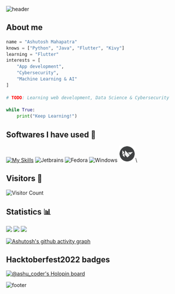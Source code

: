 ![header](https://capsule-render.vercel.app/api?type=waving&color=timeGradient&height=180&section=header&text=Hey,%20there!%20Ashutosh%20here.👋&fontSize=40&animation=fadeIn)

## About me
```py
name = "Ashutosh Mahapatra"
knows = ["Python", "Java", "Flutter", "Kivy"]
learning = "Flutter"
interests = [
    "App development",
    "Cybersecurity",
    "Machine Learning & AI"
]

# TODO: Learning web development, Data Science & Cybersecurity

while True:
    print("Keep Learning!")
```

## Softwares I have used 🚀
[![My Skills](https://skillicons.dev/icons?i=python,java,dart,flutter,html,css,bootstrap,jquery,linux,bash,git,github,vscode)](https://skillicons.dev)     <img src="https://cdn.jsdelivr.net/gh/devicons/devicon/icons/jetbrains/jetbrains-original.svg" alt="Jetbrains" width="40" height="40"/>
<img src="https://cdn.jsdelivr.net/gh/devicons/devicon/icons/fedora/fedora-original.svg" alt="Fedora" width="40" height="40"/>
<img src="https://cdn.jsdelivr.net/gh/devicons/devicon/icons/windows8/windows8-original.svg" alt="Windows" width="40" height="40"/>
<img src="./img/Kivy_logo.png" alt="Kivy" width="45" height="45"/>\

## Visitors 👀
![Visitor Count](https://profile-counter.glitch.me/AM-ash-OR-AM-I/count.svg)    

## Statistics 📊

<div>
    <img src="http://github-readme-streak-stats.herokuapp.com?user=am-ash-or-am-i&theme=dracula&hide_border=true&border_radius=10" width="600px"/>
    <img src="https://github-readme-stats.vercel.app/api?username=AM-ash-OR-AM-I&show_icons=true&theme=dracula&hide_border=true&border_radius=10" width="600px"/>
    <img src= "https://github-readme-stats.vercel.app/api/top-langs/?username=am-ash-or-am-i&show_icons=true&theme=dracula&hide_border=true&border_radius=10" height="200px"/>
</div>

[![Ashutosh's github activity graph](https://github-readme-activity-graph.cyclic.app/graph?username=am-ash-or-am-i&radius=15&hide_border=true&theme=dracula)](https://github.com/ashutosh00710/github-readme-activity-graph)

## Hacktoberfest2022 badges 

[![@ashu_coder's Holopin board](https://holopin.me/ashu_coder)](https://holopin.io/@ashu_coder)

![footer](https://capsule-render.vercel.app/api?section=footer&type=waving&color=timeGradient&height=130&text=Bye!&fontSize=30)

